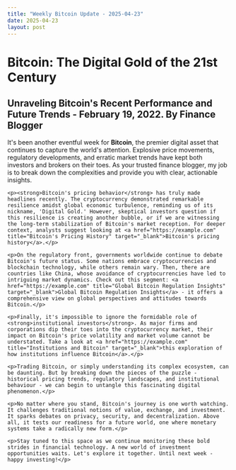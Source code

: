 ```yaml
---
title: "Weekly Bitcoin Update - 2025-04-23"
date: 2025-04-23
layout: post
---
```


<html>
<head>
    <title>Weekly Bitcoin Blog</title>
</head>
<body>
    <h1>Bitcoin: The Digital Gold of the 21st Century</h1>
    <h2>Unraveling Bitcoin's Recent Performance and Future Trends - February 19, 2022. By Finance Blogger</h2>
    <p>It's been another eventful week for <strong>Bitcoin</strong>, the premier digital asset that continues to capture the world's attention. Explosive price movements, regulatory developments, and erratic market trends have kept both investors and brokers on their toes. As your trusted finance blogger, my job is to break down the complexities and provide you with clear, actionable insights.</p>
    
    <p><strong>Bitcoin's pricing behavior</strong> has truly made headlines recently. The cryptocurrency demonstrated remarkable resilience amidst global economic turbulence, reminding us of its nickname, 'Digital Gold.' However, skeptical investors question if this resilience is creating another bubble, or if we are witnessing the long-term stabilization of Bitcoin's market reception. For deeper context, analysts suggest looking at <a href="https://example.com" title="Bitcoin's Pricing History" target="_blank">Bitcoin's pricing history</a>.</p>
    
    <p>On the regulatory front, governments worldwide continue to debate Bitcoin's future status. Some nations embrace cryptocurrencies and blockchain technology, while others remain wary. Then, there are countries like China, whose avoidance of cryptocurrencies have led to intriguing market dynamics. Check out this segment: <a href="https://example.com" title="Global Bitcoin Regulation Insights" target="_blank">Global Bitcoin Regulation Insights</a> - it offers a comprehensive view on global perspectives and attitudes towards Bitcoin.</p>
    
    <p>Finally, it's impossible to ignore the formidable role of <strong>institutional investors</strong>. As major firms and corporations dip their toes into the cryptocurrency market, their impact on Bitcoin's price volatility and market volume cannot be understated. Take a look at <a href="https://example.com" title="Institutions and Bitcoin" target="_blank">this exploration of how institutions influence Bitcoin</a>.</p>
    
    <p>Trading Bitcoin, or simply understanding its complex ecosystem, can be daunting. But by breaking down the pieces of the puzzle - historical pricing trends, regulatory landscapes, and institutional behaviour - we can begin to untangle this fascinating digital phenomenon.</p>
    
    <p>No matter where you stand, Bitcoin's journey is one worth watching. It challenges traditional notions of value, exchange, and investment. It sparks debates on privacy, security, and decentralization. Above all, it tests our readiness for a future world, one where monetary systems take a radically new form.</p>
    
    <p>Stay tuned to this space as we continue monitoring these bold strides in financial technology. A new world of investment opportunities waits. Let's explore it together. Until next week - happy investing!</p>
</body>
</html>
